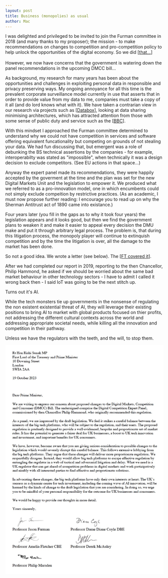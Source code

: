 ```yaml
---
layout: post
title: Business (monopolies) as usual
author: Mac
---
```




I was delighted and privileged to be invited to join the Furman committee in 2018 
(and many thanks to my proposer); the mission - 
to make recommendations on changes to
competition and pro-competition policy to help unlock the opportunities of the digital
economy. So we did [[that...](https://www.gov.uk/government/publications/unlocking-digital-competition-report-of-the-digital-competition-expert-panel)]
<br /><br />
However, we now have concerns that the government is watering down the panel recommendations in the upcoming DMCC bill...

As background, my research for many years has
been about the opportunities and challenges in exploiting personal data in responsible and privacy preserving ways.
My ongoing annoyance 
for all this time is the prevalent corporate surveillance model currently in use
that asserts that in order to provide value from my data to me, 
companies must take a copy of it all (and do lord knows what with it).
We have taken a contrarian view in our research via projects such as
[[Databox](https://phys.org/news/2016-04-personal-revolution.html)], looking at data sharing minimising architectures, 
which has attracted attention from 
those with some sense of public duty and
service such as the [[BBC](https://www.bbc.co.uk/rd/projects/databox)].

With this mindset I approached the Furman committee determined to understand why we could not have
competition in services and software offering equivalent funcationality but competing on grounds of not stealing
your data. We had fun discussing that, but emergent was a role of debunking the BS technical assertions by the companies -
for example, interoperabilty was stated as "impossible",
when technically it was a design decision to exclude 
competitors.
(See EU actions in that space...)

Anyway the expert panel made its recommendations, they were happily accepted by the goverment at the time
and the plan was set for the new Digital Markets Unit and the legislation to empower it. 
We produced what we referred to as a pro-innovation model,
one in which encumbents could not simply exclude compeition by restrictive practices.
(As an academic, I must now propose further reading:
I encourage you to read up on why the Sherman Antitrust act of 1890 came into existance.)

Four years later (you fill in the gaps as to why it took four years) the legislation appears
and it looks good, but then we find the government plans to weaken it and 
make it easier to appeal every decision the DMU make 
and put it through arbitrary legal process.
The problem is, that during this litigation process, the monopoly player will
continue to extinquish competition and by the time the litigation is over,
all the damage to the market has been done.

So not a good idea. We wrote a letter (see below). The [[FT covered it](https://on.ft.com/3FoWwkX)].

After we had completed our report in 2019, reporting to the then Chancellor, Philip Hammond, 
he asked if we should be worried about the same bad market behaviour in other technology sectors -
I have to admit I called it wrong back then - I said IoT was going to be the next stitch up. 

Turns out it's AI.

While the tech monsters tie up governments in the nonsense of regulating the
non existent existential threat of AI,
they will leverage their existing positions to bring AI to market
with global products focused on thier profits, not addressing the different cultural contexts
across the world and addressing appropriate societal needs,
while killing all the innovation and competition in their pathway.

Unless we have the regulators with the teeth, and the will, to stop them.

<img src="/images/FurmanLetter.jpg" alt="Letter to PM" />



